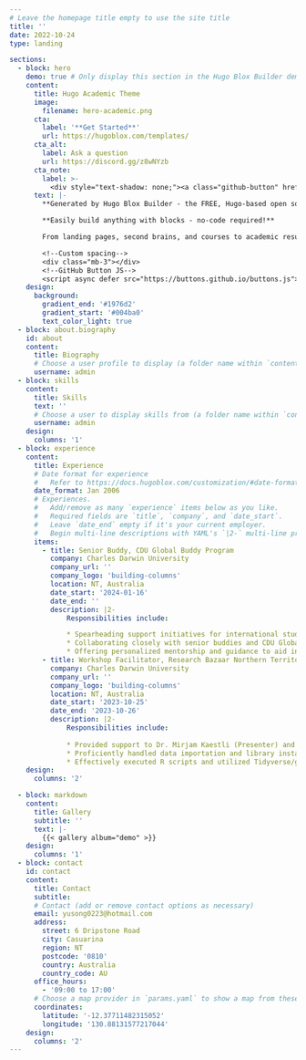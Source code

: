 ```yaml
---
# Leave the homepage title empty to use the site title
title: ''
date: 2022-10-24
type: landing

sections:
  - block: hero
    demo: true # Only display this section in the Hugo Blox Builder demo site
    content:
      title: Hugo Academic Theme
      image:
        filename: hero-academic.png
      cta:
        label: '**Get Started**'
        url: https://hugoblox.com/templates/
      cta_alt:
        label: Ask a question
        url: https://discord.gg/z8wNYzb
      cta_note:
        label: >-
          <div style="text-shadow: none;"><a class="github-button" href="https://github.com/HugoBlox/hugo-blox-builder" data-icon="octicon-star" data-size="large" data-show-count="true" aria-label="Star">Star Hugo Blox Builder</a></div><div style="text-shadow: none;"><a class="github-button" href="https://github.com/HugoBlox/theme-academic-cv" data-icon="octicon-star" data-size="large" data-show-count="true" aria-label="Star">Star the Academic template</a></div>
      text: |-
        **Generated by Hugo Blox Builder - the FREE, Hugo-based open source website builder trusted by 500,000+ sites.**

        **Easily build anything with blocks - no-code required!**

        From landing pages, second brains, and courses to academic resumés, conferences, and tech blogs.

        <!--Custom spacing-->
        <div class="mb-3"></div>
        <!--GitHub Button JS-->
        <script async defer src="https://buttons.github.io/buttons.js"></script>
    design:
      background:
        gradient_end: '#1976d2'
        gradient_start: '#004ba0'
        text_color_light: true
  - block: about.biography
    id: about
    content:
      title: Biography
      # Choose a user profile to display (a folder name within `content/authors/`)
      username: admin
  - block: skills
    content:
      title: Skills
      text: ''
      # Choose a user to display skills from (a folder name within `content/authors/`)
      username: admin
    design:
      columns: '1'
  - block: experience
    content:
      title: Experience
      # Date format for experience
      #   Refer to https://docs.hugoblox.com/customization/#date-format
      date_format: Jan 2006
      # Experiences.
      #   Add/remove as many `experience` items below as you like.
      #   Required fields are `title`, `company`, and `date_start`.
      #   Leave `date_end` empty if it's your current employer.
      #   Begin multi-line descriptions with YAML's `|2-` multi-line prefix.
      items:
        - title: Senior Buddy, CDU Global Buddy Program
          company: Charles Darwin University
          company_url: ''
          company_logo: 'building-columns'
          location: NT, Australia
          date_start: '2024-01-16'
          date_end: ''
          description: |2-
              Responsibilities include:

              * Spearheading support initiatives for international students, nurturing a sense of belonging, and orchestrating in-person gatherings to cultivate cultural exchange and solidarity.
              * Collaborating closely with senior buddies and CDU Global staff to innovate student engagement strategies, thereby enhancing the overall student experience, and fostering a welcoming campus environment.
              * Offering personalized mentorship and guidance to aid international students in navigating academic challenges and social integration, ensuring their seamless transition into university life, and promoting cross-cultural understanding.
        - title: Workshop Facilitator, Research Bazaar Northern Territory
          company: Charles Darwin University
          company_url: ''
          company_logo: 'building-columns'
          location: NT, Australia
          date_start: '2023-10-25'
          date_end: '2023-10-26'
          description: |2-
              Responsibilities include:
              
              * Provided support to Dr. Mirjam Kaestli (Presenter) and collaborated with other facilitators in assisting participants with debugging program environments and troubleshooting code during workshops. 
              * Proficiently handled data importation and library installations in R, demonstrating adeptness in fundamental operations.
              * Effectively executed R scripts and utilized Tidyverse/ggplot2 packages for data manipulation and visualization, highlighting advanced R techniques.
    design:
      columns: '2'

  - block: markdown
    content:
      title: Gallery
      subtitle: ''
      text: |-
        {{< gallery album="demo" >}}
    design:
      columns: '1'
  - block: contact
    id: contact
    content:
      title: Contact
      subtitle:
      # Contact (add or remove contact options as necessary)
      email: yusong0223@hotmail.com
      address:
        street: 6 Dripstone Road
        city: Casuarina
        region: NT
        postcode: '0810'
        country: Australia
        country_code: AU
      office_hours:
        - '09:00 to 17:00'
      # Choose a map provider in `params.yaml` to show a map from these coordinates
      coordinates:
        latitude: '-12.37711482315052'
        longitude: '130.88131577217044' 
    design:
      columns: '2'
---
```

